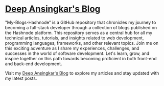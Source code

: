 # [Deep Ansingkar's Blog](https://deepda.hashnode.dev/) 

"My-Blogs-Hashnode" is a GitHub repository that chronicles my journey to becoming a full-stack developer through a collection of blogs published on the Hashnode platform. This repository serves as a central hub for all my technical articles, tutorials, and insights related to web development, programming languages, frameworks, and other relevant topics. Join me on this exciting adventure as I share my experiences, challenges, and successes in the world of software development. Let's learn, grow, and inspire together on this path towards becoming proficient in both front-end and back-end development.

Visit my [Deep Ansingkar's Blog](https://deepda.hashnode.dev/) to explore my articles and stay updated with my latest posts.



